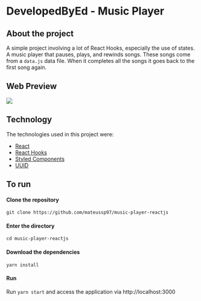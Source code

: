 # DevelopedByEd - Music Player

## About the project

A simple project involving a lot of React Hooks, especially the use of states. A music player that pauses, plays, and rewinds songs. These songs come from a `data.js` data file. When it completes all the songs it goes back to the first song again.

## Web Preview

![](./src/assets/musicPlayerGif.gif)

## Technology

The technologies used in this project were:

- [React](https://reactjs.org/)
- [React Hooks](https://reactjs.org/docs/hooks-intro.html)
- [Styled Components](https://styled-components.com/)
- [UUID](https://www.npmjs.com/package/react-uuid)

## To run

#### Clone the repository

`git clone https://github.com/mateussp97/music-player-reactjs`

#### Enter the directory

`cd music-player-reactjs`

#### Download the dependencies

`yarn install`

#### Run

Run `yarn start` and access the application via http://localhost:3000
